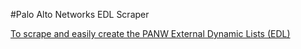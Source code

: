 #Palo Alto Networks EDL Scraper

[To scrape and easily create the PANW External Dynamic Lists (EDL)](https://docs.paloaltonetworks.com/resources/edl-hosting-service "Palo Alto Networks")
